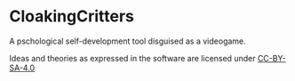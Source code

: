 # CloakingCritters
A pschological self-development tool disguised as a videogame.


Ideas and theories as expressed in the software are licensed under <a href=https://creativecommons.org/licenses/by-sa/4.0/>CC-BY-SA-4.0</a>
